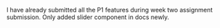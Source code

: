 I have already submitted all the P1 features during week two assignment submission. Only added slider component in docs newly.
